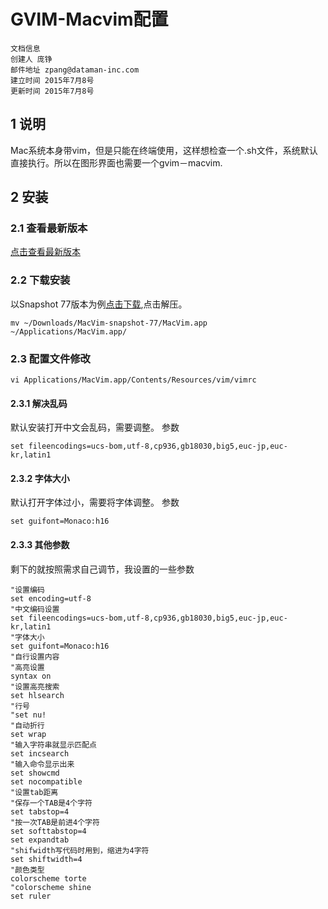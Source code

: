 # GVIM-Macvim配置

    文档信息
    创建人 庞铮
    邮件地址 zpang@dataman-inc.com
    建立时间 2015年7月8号
    更新时间 2015年7月8号
## 1 说明
Mac系统本身带vim，但是只能在终端使用，这样想检查一个.sh文件，系统默认直接执行。所以在图形界面也需要一个gvim－macvim.

## 2 安装
### 2.1 查看最新版本
[点击查看最新版本](https://github.com/macvim-dev/macvim/releases)
### 2.2 下载安装
以Snapshot 77版本为例[点击下载](https://github.com/macvim-dev/macvim/releases/download/snapshot-77/MacVim-snapshot-77.tbz),点击解压。

    mv ~/Downloads/MacVim-snapshot-77/MacVim.app ~/Applications/MacVim.app/
### 2.3 配置文件修改

    vi Applications/MacVim.app/Contents/Resources/vim/vimrc
####  2.3.1 解决乱码
默认安装打开中文会乱码，需要调整。
参数

    set fileencodings=ucs-bom,utf-8,cp936,gb18030,big5,euc-jp,euc-kr,latin1
####  2.3.2 字体大小
默认打开字体过小，需要将字体调整。
参数

    set guifont=Monaco:h16
####  2.3.3 其他参数
剩下的就按照需求自己调节，我设置的一些参数

    "设置编码
    set encoding=utf-8
    "中文编码设置
    set fileencodings=ucs-bom,utf-8,cp936,gb18030,big5,euc-jp,euc-kr,latin1
    "字体大小
    set guifont=Monaco:h16
    "自行设置内容
    "高亮设置
    syntax on
    "设置高亮搜索
    set hlsearch
    "行号
    "set nu!
    "自动折行
    set wrap
    "输入字符串就显示匹配点
    set incsearch
    "输入命令显示出来
    set showcmd
    set nocompatible
    "设置tab距离
    "保存一个TAB是4个字符
    set tabstop=4
    "按一次TAB是前进4个字符
    set softtabstop=4
    set expandtab
    "shifwidth写代码时用到，缩进为4字符
    set shiftwidth=4
    "颜色类型
    colorscheme torte
    "colorscheme shine
    set ruler 
